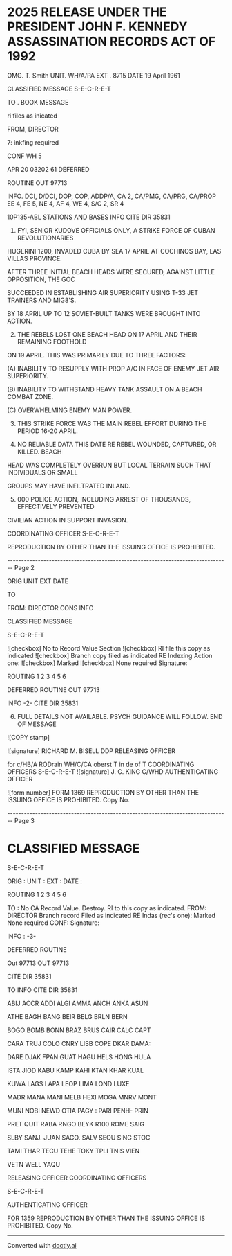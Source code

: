 # 2025 RELEASE UNDER THE PRESIDENT JOHN F. KENNEDY ASSASSINATION RECORDS ACT OF 1992

OMG. T. Smith
UNIT. WH/A/PA
EXT . 8715
DATE 19 April 1961

CLASSIFIED MESSAGE
S-E-C-R-E-T

TO . BOOK MESSAGE

ri files as inicated

FROM, DIRECTOR

7: inkfing required

CONF WH 5

APR 20 03202 61
DEFERRED

ROUTINE
OUT 97713

INFO. DCI, D/DCI, DOP, COP, ADDP/A, CA 2, CA/PMG, CA/PRG, CA/PROP
EE 4, FE 5, NE 4, AF 4, WE 4, S/C 2, SR 4

10P135-ABL STATIONS AND BASES INFO
CITE DIR 35831

1. FYI, SENIOR KUDOVE OFFICIALS ONLY, A STRIKE FORCE OF CUBAN REVOLUTIONARIES

HUGERINI 1200, INVADED CUBA BY SEA 17 APRIL AT COCHINOS BAY, LAS VILLAS PROVINCE.

AFTER THREE INITIAL BEACH HEADS WERE SECURED, AGAINST LITTLE OPPOSITION, THE GOC

SUCCEEDED IN ESTABLISHING AIR SUPERIORITY USING T-33 JET TRAINERS AND MIG8'S.

BY 18 APRIL UP TO 12 SOVIET-BUILT TANKS WERE BROUGHT INTO ACTION.

2. THE REBELS LOST ONE BEACH HEAD ON 17 APRIL AND THEIR REMAINING FOOTHOLD

ON 19 APRIL. THIS WAS PRIMARILY DUE TO THREE FACTORS:

(A) INABILITY TO RESUPPLY WITH PROP A/C IN FACE OF ENEMY JET AIR SUPERIORITY.

(B) INABILITY TO WITHSTAND HEAVY TANK ASSAULT ON A BEACH COMBAT ZONE.

(C) OVERWHELMING ENEMY MAN POWER.

3. THIS STRIKE FORCE WAS THE MAIN REBEL EFFORT DURING THE PERIOD 16-20 APRIL.

4. NO RELIABLE DATA THIS DATE RE REBEL WOUNDED, CAPTURED, OR KILLED. BEACH

HEAD WAS COMPLETELY OVERRUN BUT LOCAL TERRAIN SUCH THAT INDIVIDUALS OR SMALL

GROUPS MAY HAVE INFILTRATED INLAND.

5. 000 POLICE ACTION, INCLUDING ARREST OF THOUSANDS, EFFECTIVELY PREVENTED

CIVILIAN ACTION IN SUPPORT INVASION.

COORDINATING OFFICER
S-E-C-R-E-T

REPRODUCTION BY OTHER THAN THE ISSUING OFFICE IS PROHIBITED.


-------------------------------------------------------------------------------- Page 2

ORIG
UNIT
EXT
DATE

TO

FROM: DIRECTOR
CONS
INFO

CLASSIFIED MESSAGE

S-E-C-R-E-T

![checkbox] No to Record Value Section
![checkbox] RI file this copy as indicated
![checkbox] Branch copy filed as indicated
RE Indexing Action one:
![checkbox] Marked
![checkbox] None required
Signature:

ROUTING
1
2
3
4
5
6

DEFERRED
ROUTINE
OUT 97713

INFO
-2-
CITE DIR
35831

6.  FULL DETAILS NOT AVAILABLE. PSYCH GUIDANCE WILL FOLLOW.
    END OF MESSAGE

![COPY stamp]

![signature] RICHARD M. BISELL
DDP
RELEASING OFFICER

for c/HB/A RODrain
WH/C/CA oberst T in de of T
COORDINATING OFFICERS
S-E-C-R-E-T
![signature] J. C. KING
C/WHD
AUTHENTICATING OFFICER

![form number] FORM 1369 REPRODUCTION BY OTHER THAN THE ISSUING OFFICE IS PROHIBITED.
Copy No.


-------------------------------------------------------------------------------- Page 3

# CLASSIFIED MESSAGE
S-E-C-R-E-T

ORIG :
UNIT :
EXT :
DATE :

ROUTING
1
2
3
4
5
6

TO :
No CA Record Value. Destroy.
RI to this copy as indicated.
FROM: DIRECTOR
Branch record Filed as indicated
RE Indas (rec's one):
Marked
None required
CONF:
Signature:

INFO :
-3-

DEFERRED
ROUTINE

Out 97713
OUT 97713

CITE DIR 35831

TO INFO CITE DIR 35831

ABIJ ACCR ADDI ALGI AMMA ANCH ANKA ASUN

ATHE BAGH BANG BEIR BELG BRLN BERN

BOGO BOMB BONN BRAZ BRUS CAIR CALC CAPT

CARA TRUJ COLO CNRY LISB COPE DKAR DAMA:

DARE DJAK FPAN GUAT HAGU HELS HONG HULA

ISTA JIOD KABU KAMP KAHI KTAN KHAR KUAL

KUWA LAGS LAPA LEOP LIMA LOND LUXE

MADR MANA MANI MELB HEXI MOGA MNRV MONT

MUNI NOBI NEWD OTIA PAGY : PARI PENH- PRIN

PRET QUIT RABA RNGO BEYK R100 ROME SAIG

SLBY SANJ. JUAN SAGO. SALV SEOU SING STOC

TAMI THAR TECU TEHE TOKY TPLI TNIS VIEN

VETN WELL YAQU

RELEASING OFFICER
COORDINATING OFFICERS

S-E-C-R-E-T

AUTHENTICATING OFFICER

FOR 1359 REPRODUCTION BY OTHER THAN THE ISSUING OFFICE IS PROHIBITED.
Copy No.


---
Converted with [doctly.ai](https://doctly.ai)